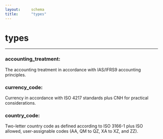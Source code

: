 ```yaml
---
layout:		schema
title:		"types"
---
```


# types

---

### accounting_treatment: 
The accounting treatment in accordance with IAS/IFRS9 accounting principles.

### currency_code: 
Currency in accordance with ISO 4217 standards plus CNH for practical considerations.

### country_code: 
Two-letter country code as defined according to ISO 3166-1 plus ISO allowed, user-assignable codes (AA, QM to QZ, XA to XZ, and ZZ).